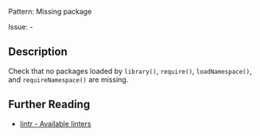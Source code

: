 Pattern: Missing package

Issue: -

## Description

Check that no packages loaded by `library()`, `require()`, `loadNamespace()`, and `requireNamespace()` are missing.

## Further Reading

* [lintr - Available linters](https://lintr.r-lib.org/reference/index.html)